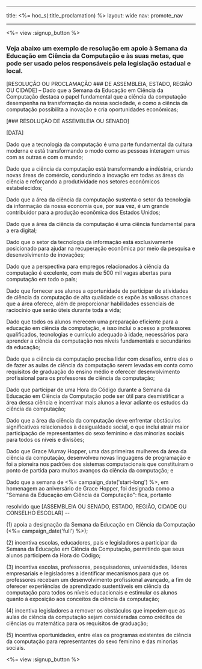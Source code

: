 * * *

title: <%= hoc_s(:title_proclamation) %> layout: wide nav: promote_nav

* * *

<%= view :signup_button %>

### Veja abaixo um exemplo de resolução em apoio à Semana da Educação em Ciência da Computação e às suas metas, que pode ser usado pelos responsáveis pela legislação estadual e local.

  
[RESOLUÇÃO OU PROCLAMAÇÃO ### DE ASSEMBLEIA, ESTADO, REGIÃO OU CIDADE] – Dado que a Semana da Educação em Ciência da Computação destaca o papel fundamental que a ciência da computação desempenha na transformação da nossa sociedade, e como a ciência da computação possibilita a inovação e cria oportunidades econômicas;

[### RESOLUÇÃO DE ASSEMBLEIA OU SENADO]

[DATA]

Dado que a tecnologia da computação é uma parte fundamental da cultura moderna e está transformando o modo como as pessoas interagem umas com as outras e com o mundo;

Dado que a ciência da computação está transformando a indústria, criando novas áreas de comércio, conduzindo a inovação em todas as áreas da ciência e reforçando a produtividade nos setores econômicos estabelecidos;

Dado que a área da ciência da computação sustenta o setor da tecnologia da informação da nossa economia que, por sua vez, é um grande contribuidor para a produção econômica dos Estados Unidos;

Dado que a área da ciência da computação é uma ciência fundamental para a era digital;

Dado que o setor da tecnologia da informação está exclusivamente posicionado para ajudar na recuperação econômica por meio da pesquisa e desenvolvimento de inovações;

Dado que a perspectiva para empregos relacionados à ciência da computação é excelente, com mais de 500 mil vagas abertas para computação em todo o país;

Dado que fornecer aos alunos a oportunidade de participar de atividades de ciência da computação de alta qualidade os expõe às valiosas chances que a área oferece, além de proporcionar habilidades essenciais de raciocínio que serão úteis durante toda a vida;

Dado que todos os alunos merecem uma preparação eficiente para a educação em ciência da computação, e isso inclui o acesso a professores qualificados, tecnologias e currículo adequado à idade, necessários para aprender a ciência da computação nos níveis fundamentais e secundários da educação;

Dado que a ciência da computação precisa lidar com desafios, entre eles o de fazer as aulas de ciência da computação serem levadas em conta como requisitos de graduação do ensino médio e oferecer desenvolvimento profissional para os professores de ciência da computação;

Dado que participar de uma Hora do Código durante a Semana da Educação em Ciência da Computação pode ser útil para desmistificar a área dessa ciência e incentivar mais alunos a levar adiante os estudos da ciência da computação;

Dado que a área da ciência da computação deve enfrentar obstáculos significativos relacionados à desigualdade social, o que inclui atrair maior participação de representantes do sexo feminino e das minorias sociais para todos os níveis e divisões;

Dado que Grace Murray Hopper, uma das primeiras mulheres da área da ciência da computação, desenvolveu novas linguagens de programação e foi a pioneira nos padrões dos sistemas computacionais que constituíram o ponto de partida para muitos avanços da ciência da computação; e

Dado que a semana de <%= campaign_date('start-long') %>, em homenagem ao aniversário de Grace Hopper, foi designada como a "Semana da Educação em Ciência da Computação": fica, portanto

resolvido que [ASSEMBLEIA OU SENADO, ESTADO, REGIÃO, CIDADE OU CONSELHO ESCOLAR] --

(1) apoia a designação da Semana da Educação em Ciência da Computação (<%= campaign_date('full') %>);

(2) incentiva escolas, educadores, pais e legisladores a participar da Semana da Educação em Ciência da Computação, permitindo que seus alunos participem da Hora do Código;

(3) incentiva escolas, professores, pesquisadores, universidades, líderes empresariais e legisladores a identificar mecanismos para que os professores recebam um desenvolvimento profissional avançado, a fim de oferecer experiências de aprendizado sustentáveis em ciência da computação para todos os níveis educacionais e estimular os alunos quanto à exposição aos conceitos da ciência da computação;

(4) incentiva legisladores a remover os obstáculos que impedem que as aulas de ciência da computação sejam consideradas como créditos de ciências ou matemática para os requisitos de graduação;

(5) incentiva oportunidades, entre elas os programas existentes de ciência da computação para representantes do sexo feminino e das minorias sociais.

<%= view :signup_button %>
